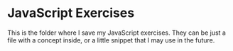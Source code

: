 # JavaScript Exercises

This is the folder where I save my JavaScript exercises. They can be just a file with a concept inside, or a little snippet that I may use in the future.
